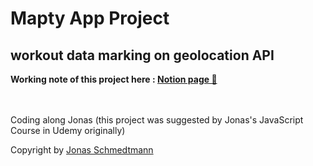 <h1>Mapty App Project</h1>
<h2>workout data marking on geolocation API</h2>
<strong>Working note of this project here : <a href=https://www.notion.so/Mapty-App-26d28fb6afd94fbeab05c2eaee0c8da3>Notion page 📝</a> </strong> <br>
<br>
<br>
<p>Coding along Jonas (this project was suggested by Jonas's JavaScript Course in Udemy originally)</p>
<span>Copyright by <a href="https://twitter.com/jonasschmedtman">Jonas Schmedtmann</a></span>
